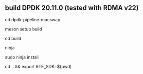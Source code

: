 ## build DPDK 20.11.0 (tested with RDMA v22)
cd dpdk-pipeline-macswap

meson setup build

cd build

ninja

sudo ninja install

cd .. && export RTE_SDK=$(pwd)
